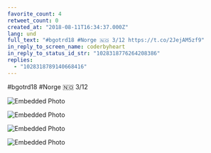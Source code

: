 ```yaml
---
favorite_count: 4
retweet_count: 0
created_at: "2018-08-11T16:34:37.000Z"
lang: und
full_text: "#bgotrd18 #Norge 🇳🇴 3/12 https://t.co/2JejAM5zf9"
in_reply_to_screen_name: coderbyheart
in_reply_to_status_id_str: "1028318776264208386"
replies:
  - "1028318789140668416"
---
```


#bgotrd18 #Norge 🇳🇴 3/12

<div class="gallery gallery-4">

![Embedded Photo](https://twitter-media-coderbyheart.s3.eu-north-1.amazonaws.com/1028318783121907713-DkVMwr6X0AAgZp0.jpg)

![Embedded Photo](https://twitter-media-coderbyheart.s3.eu-north-1.amazonaws.com/1028318783121907713-DkVM5lFXgAED-NI.jpg)

![Embedded Photo](https://twitter-media-coderbyheart.s3.eu-north-1.amazonaws.com/1028318783121907713-DkVM5lLXcAEFQ5F.jpg)

![Embedded Photo](https://twitter-media-coderbyheart.s3.eu-north-1.amazonaws.com/1028318783121907713-DkVNKqdW0AA1s54.jpg)

</div>
